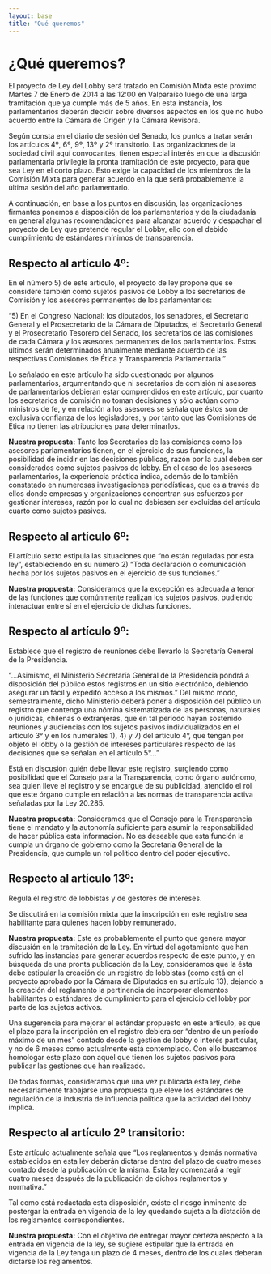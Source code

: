 ```yaml
---
layout: base
title: "Qué queremos"
---
```


# ¿Qué queremos?

El proyecto de Ley del Lobby será tratado en Comisión Mixta este próximo Martes 7 de Enero de 2014 a las 12:00 en Valparaíso luego de una larga tramitación que ya cumple más de 5 años. En esta instancia, los parlamentarios deberán decidir sobre diversos aspectos en los que no hubo acuerdo entre la Cámara de Origen y la Cámara Revisora.

Según consta en el diario de sesión del Senado, los puntos a tratar serán los artículos 4º, 6º, 9º, 13º y 2º transitorio. Las organizaciones de la sociedad civil aquí convocantes, tienen especial interés en que la discusión parlamentaria privilegie la pronta tramitación de este proyecto, para que sea Ley en el corto plazo. Esto exige la capacidad de los miembros de la Comisión Mixta para generar acuerdo en la que será probablemente la última sesión del año parlamentario.

A continuación, en base a los puntos en discusión, las organizaciones firmantes ponemos a disposición de los parlamentarios y de la ciudadanía en general algunas recomendaciones para alcanzar acuerdo y despachar el proyecto de Ley que pretende regular el Lobby, ello con el debido cumplimiento de estándares mínimos de transparencia.


## Respecto al artículo 4º:

En el número 5) de este artículo, el proyecto de ley propone que se considere también como sujetos pasivos de Lobby a los secretarios de Comisión y los asesores permanentes de los parlamentarios:

“5) En el Congreso Nacional: los diputados, los senadores, el Secretario General y el Prosecretario de la Cámara de Diputados, el Secretario General y el Prosecretario Tesorero del Senado, los secretarios de las comisiones de cada Cámara y los asesores permanentes de los parlamentarios. Estos últimos serán determinados anualmente mediante acuerdo de las respectivas Comisiones de Ética y Transparencia Parlamentaria.”

Lo señalado en este artículo ha sido cuestionado por algunos parlamentarios, argumentando que ni secretarios de comisión ni asesores de parlamentarios debieran estar comprendidos en este artículo, por cuanto los secretarios de comisión no toman decisiones y sólo actúan como ministros de fe, y en relación a los asesores se señala que éstos son de exclusiva confianza de los legisladores, y por tanto que las Comisiones de Ética no tienen las atribuciones para determinarlos.

**Nuestra propuesta:** Tanto los Secretarios de las comisiones como los asesores parlamentarios tienen, en el ejercicio de sus funciones, la posibilidad de incidir en las decisiones públicas, razón por la cual deben ser considerados como sujetos pasivos de lobby. En el caso de los asesores parlamentarios, la experiencia práctica indica, además de lo también constatado en numerosas investigaciones periodísticas, que es a través de ellos donde empresas y organizaciones concentran sus esfuerzos por gestionar intereses, razón por lo cual no debiesen ser excluidas del artículo cuarto como sujetos pasivos.


## Respecto al artículo 6º:

El artículo sexto estipula las situaciones que “no están reguladas por esta ley”, estableciendo en su número 2) “Toda declaración o comunicación hecha por los sujetos pasivos en el ejercicio de sus funciones.”


**Nuestra propuesta:** Consideramos que la excepción es adecuada a tenor de las funciones que comúnmente realizan los sujetos pasivos, pudiendo interactuar entre sí en el ejercicio de dichas funciones.


## Respecto al artículo 9º:

Establece que el registro de reuniones debe llevarlo la Secretaría General de la Presidencia. 

“...Asimismo, el Ministerio Secretaría General de la Presidencia pondrá a disposición del público estos registros en un sitio electrónico, debiendo asegurar un fácil y expedito acceso a los mismos.”
Del mismo modo, semestralmente, dicho Ministerio deberá poner a disposición del público un registro que contenga una nómina sistematizada de las personas, naturales o jurídicas, chilenas o extranjeras, que en tal período hayan sostenido reuniones y audiencias con los sujetos pasivos individualizados en el artículo 3° y en los numerales 1), 4) y 7) del artículo 4°, que tengan por objeto el lobby o la gestión de intereses particulares respecto de las decisiones que se señalan en el artículo 5°…”

Está en discusión quién debe llevar este registro, surgiendo como posibilidad que el Consejo para la Transparencia, como órgano autónomo, sea quien lleve el registro y se encargue de su publicidad, atendido el rol que este órgano cumple en relación a las normas de transparencia activa señaladas por la Ley 20.285.

**Nuestra propuesta:** Consideramos que el Consejo para la Transparencia tiene el mandato y la autonomía suficiente para asumir la responsabilidad de hacer pública esta información. No es deseable que esta función la cumpla un órgano de gobierno como la Secretaría General de la Presidencia, que cumple un rol político dentro del poder ejecutivo.



## Respecto al artículo 13º:

Regula el registro de lobbistas y de gestores de intereses.

Se discutirá en la comisión mixta que la inscripción en este registro sea habilitante para quienes hacen lobby remunerado.

**Nuestra propuesta:** Este es probablemente el punto que genera mayor discusión en la tramitación de la Ley. En virtud del agotamiento que han sufrido las instancias para generar acuerdos respecto de este punto, y en búsqueda de una pronta publicación de la Ley, consideramos que la ésta debe estipular la creación de un registro de lobbistas (como está en el proyecto aprobado por la Cámara de Diputados en su artículo 13), dejando a la creación del reglamento la pertinencia de incorporar elementos habilitantes o estándares de cumplimiento para el ejercicio del lobby por parte de los sujetos activos. 

Una sugerencia para mejorar el estándar propuesto en este artículo, es que el plazo para la inscripción en el registro debiera ser “dentro de un período máximo de un mes” contado desde la gestión de lobby o interés particular, y no de 6 meses como actualmente está contemplado. Con ello buscamos homologar este plazo con aquel que tienen los sujetos pasivos para publicar las gestiones que han realizado. 

De todas formas, consideramos que una vez publicada esta ley, debe necesariamente trabajarse una propuesta que eleve los estándares de regulación de la industria de influencia política que la actividad del lobby implica.


## Respecto al artículo 2º transitorio:


Este artículo actualmente señala que “Los reglamentos y demás normativa establecidos en esta ley deberán dictarse dentro del plazo de cuatro meses contado desde la publicación de la misma. Esta ley comenzará a regir cuatro meses después de la publicación de dichos reglamentos y normativa.”


Tal como está redactada esta disposición, existe el riesgo inminente de postergar la entrada en vigencia de la ley quedando sujeta a la dictación de los reglamentos correspondientes. 


**Nuestra propuesta:** Con el objetivo de entregar mayor certeza respecto a la entrada en vigencia de la ley, se sugiere estipular que la entrada en vigencia de la Ley tenga un plazo de 4 meses, dentro de los cuales deberán dictarse los reglamentos.

</br></br></br></br>


